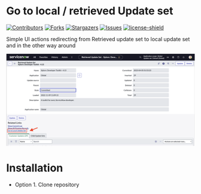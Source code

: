 # Go to local / retrieved Update set

[![Contributors][contributors-shield]][contributors-url]
[![Forks][forks-shield]][forks-url]
[![Stargazers][stars-shield]][stars-url]
[![Issues][issues-shield]][issues-url]
[![license-shield]][license-url]

Simple UI actions redirecting from Retrieved update set to local update set and in the other way around

![show tool](./README/picture_1.png)

# Installation

- Option 1. Clone repository

[contributors-shield]: https://img.shields.io/github/contributors/AlexAlvarez092/SN-Go-To-Local-Retrieved.svg?style=for-the-badge
[contributors-url]: https://github.com/AlexAlvarez092/SN-Go-To-Local-Retrieved/graphs/contributors

[forks-shield]: https://img.shields.io/github/forks/AlexAlvarez092/SN-Go-To-Local-Retrieved.svg?style=for-the-badge
[forks-url]: https://github.com/AlexAlvarez092/SN-Go-To-Local-Retrieved/network/members

[stars-shield]: https://img.shields.io/github/stars/AlexAlvarez092/SN-Go-To-Local-Retrieved.svg?style=for-the-badge
[stars-url]: https://github.com/gAlexAlvarez092/SN-Go-To-Local-Retrieved/stargazers

[issues-shield]: https://img.shields.io/github/issues/AlexAlvarez092/SN-Go-To-Local-Retrieved.svg?style=for-the-badge
[issues-url]: https://github.com/AlexAlvarez092/SN-Go-To-Local-Retrieved/issues

[license-shield]: https://img.shields.io/github/license/AlexAlvarez092/SN-Go-To-Local-Retrieved.svg?style=for-the-badge
[license-url]: https://github.com/AlexAlvarez092/SN-Go-To-Local-Retrieved/blob/master/LICENSE.txt
